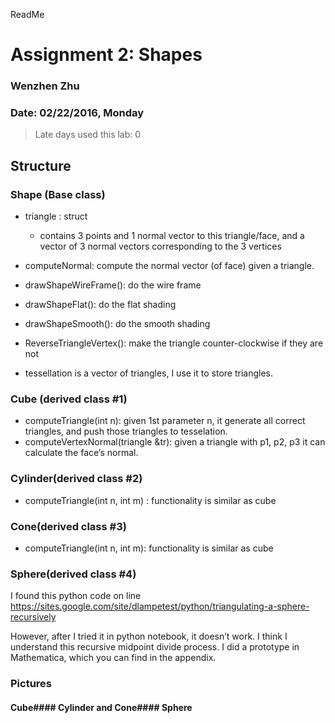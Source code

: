 ReadMe

# Assignment 2: Shapes

### Wenzhen Zhu
### Date: 02/22/2016, Monday

> Late days used this lab: 0

## Structure
### Shape (Base class)

+ triangle : struct
	+ contains 3 points and 1 normal vector to this triangle/face, and a vector of 3 normal vectors corresponding to the 3 vertices

+ computeNormal: compute the normal vector (of face) given a triangle.
+ drawShapeWireFrame(): do the wire frame
+ drawShapeFlat(): do the flat shading
+ drawShapeSmooth(): do the smooth shading
+ ReverseTriangleVertex(): make the triangle counter-clockwise if they are not

+ tessellation is a vector of triangles, I use it to store triangles. 

### Cube (derived class #1)
+ computeTriangle(int n): given 1st parameter n, it generate all correct triangles, and push those triangles to tesselation.
+ computeVertexNormal(triangle &tr): given a triangle with p1, p2, p3 it can calculate the face’s normal. 

### Cylinder(derived class #2)
+ computeTriangle(int n, int m) : functionality is similar as cube


### Cone(derived class #3)
+ computeTriangle(int n, int m): functionality is similar as cube

### Sphere(derived class #4)
I found this python code on line
https://sites.google.com/site/dlampetest/python/triangulating-a-sphere-recursively

However, after I tried it in python notebook, it doesn’t work. I think I understand this recursive midpoint divide process. I did a prototype in Mathematica, which you can find in the appendix.

### Pictures

#### Cube#### Cylinder and Cone#### Sphere